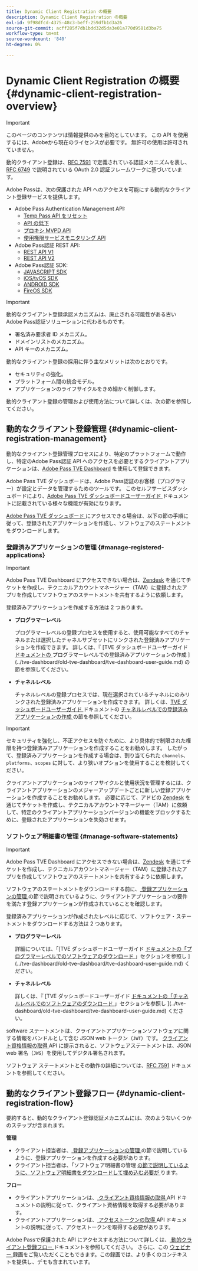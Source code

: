 ```yaml
---
title: Dynamic Client Registration の概要
description: Dynamic Client Registration の概要
exl-id: 9f98dfcd-4375-48c3-beff-259dfb1d3a26
source-git-commit: acff285f7db1bdd32d5da3e01a770d9581d3ba75
workflow-type: tm+mt
source-wordcount: '840'
ht-degree: 0%

---
```


# Dynamic Client Registration の概要 {#dynamic-client-registration-overview}

>[!IMPORTANT]
>
> このページのコンテンツは情報提供のみを目的としています。 この API を使用するには、Adobeから現在のライセンスが必要です。 無許可の使用は許可されていません。

動的クライアント登録は、[RFC 7591](https://datatracker.ietf.org/doc/html/rfc7591) で定義されている認証メカニズムを表し、[RFC 6749](https://datatracker.ietf.org/doc/html/rfc6749) で説明されている OAuth 2.0 認証フレームワークに基づいています。

Adobe Passは、次の保護された API へのアクセスを可能にする動的なクライアント登録サービスを提供します。

* Adobe Pass Authentication Management API:
   * [Temp Pass API をリセット](../reset-temp-pass.md)
   * [API の低下](../degradation-api-overview.md)
   * [プロキシ MVPD API](../proxy-mvpd-webserv.md)
   * [使用権限サービスモニタリング API](../entitlement-service-monitoring-api.md)
* Adobe Pass認証 REST API:
   * [REST API V1](../rest-api-reference.md)
   * [REST API V2](../rest-api-v2/apis/rest-api-v2-apis-overview.md)
* Adobe Pass認証 SDK:
   * [JAVASCRIPT SDK](../javascript-sdk-api-reference.md)
   * [iOS/tvOS SDK](../iostvos-sdk-api-reference.md)
   * [ANDROID SDK](../android-sdk-api-reference.md)
   * [FireOS SDK](../amazon-fireos-native-client-api-reference.md)

>[!IMPORTANT]
>
> 動的なクライアント登録承認メカニズムは、廃止される可能性がある古いAdobe Pass認証ソリューションに代わるものです。
>
> * 署名済み要求者 ID メカニズム。
> * ドメインリストのメカニズム。
> * API キーのメカニズム。

動的なクライアント登録の採用に伴う主なメリットは次のとおりです。

* セキュリティの強化。
* プラットフォーム間の統合モデル。
* アプリケーションのライフサイクルをきめ細かく制御します。

動的クライアント登録の管理および使用方法について詳しくは、次の節を参照してください。

## 動的なクライアント登録管理 {#dynamic-client-registration-management}

動的なクライアント登録管理プロセスにより、特定のプラットフォームで動作し、特定のAdobe Pass認証 API へのアクセスを必要とするクライアントアプリケーションは、[Adobe Pass TVE Dashboard](https://console.auth.adobe.com/) を使用して登録できます。

Adobe Pass TVE ダッシュボードは、Adobe Pass認証のお客様（プログラマー）が設定とデータを管理するためのツールです。 このセルフサービスダッシュボードにより、[Adobe Pass TVE ダッシュボードユーザーガイド ](../tve-dashboard/old-tve-dashboard/tve-dashboard-user-guide.md) ドキュメントに記載されている様々な機能が有効になります。

[Adobe Pass TVE ダッシュボード ](https://console.auth.adobe.com/) にアクセスできる場合は、以下の節の手順に従って、登録されたアプリケーションを作成し、ソフトウェアのステートメントをダウンロードします。

### 登録済みアプリケーションの管理 {#manage-registered-applications}

>[!IMPORTANT]
>
> Adobe Pass TVE Dashboard にアクセスできない場合は、[Zendesk](https://adobeprimetime.zendesk.com) を通じてチケットを作成し、テクニカルアカウントマネージャー（TAM）に登録されたアプリを作成してソフトウェアのステートメントを共有するように依頼します。

登録済みアプリケーションを作成する方法は 2 つあります。

* **プログラマーレベル**

  プログラマーレベルの登録プロセスを使用すると、使用可能なすべてのチャネルまたは選択したチャネルサブセットにリンクされた登録済みアプリケーションを作成できます。 詳しくは、『 [TVE ダッシュボードユーザーガイド [ ドキュメントの ](../tve-dashboard/old-tve-dashboard/tve-dashboard-user-guide.md#create-registered-application-programmer-level) プログラマーレベルでの登録済みアプリケーションの作成 ](../tve-dashboard/old-tve-dashboard/tve-dashboard-user-guide.md) の節を参照してください。


* **チャネルレベル**

  チャネルレベルの登録プロセスでは、現在選択されているチャネルにのみリンクされた登録済みアプリケーションを作成できます。 詳しくは、[TVE ダッシュボードユーザーガイド ](../tve-dashboard/old-tve-dashboard/tve-dashboard-user-guide.md#create-registered-application-channel-level) ドキュメントの [ チャネルレベルでの登録済みアプリケーションの作成 ](../tve-dashboard/old-tve-dashboard/tve-dashboard-user-guide.md) の節を参照してください。

>[!IMPORTANT]
>
> セキュリティを強化し、不正アクセスを防ぐために、より具体的で制限された権限を持つ登録済みアプリケーションを作成することをお勧めします。 したがって、登録済みアプリケーションを作成する場合は、割り当てられた `channels`、`platforms`、`scopes` に対して、より狭いオプションを使用することを検討してください。
>
> クライアントアプリケーションのライフサイクルと使用状況を管理するには、クライアントアプリケーションのメジャーアップデートごとに新しい登録アプリケーションを作成することをお勧めします。 必要に応じて、アドビの [Zendesk](https://adobeprimetime.zendesk.com) を通じてチケットを作成し、テクニカルアカウントマネージャー（TAM）に依頼して、特定のクライアントアプリケーションバージョンの機能をブロックするために、登録されたアプリケーションを失効させます。

### ソフトウェア明細書の管理 {#manage-software-statements}

>[!IMPORTANT]
>
> Adobe Pass TVE Dashboard にアクセスできない場合は、[Zendesk](https://adobeprimetime.zendesk.com) を通じてチケットを作成し、テクニカルアカウントマネージャー（TAM）に登録されたアプリを作成してソフトウェアのステートメントを共有するように依頼します。

ソフトウェアのステートメントをダウンロードする前に、[ 登録アプリケーションの管理 ](#manage-registered-applications) の節で説明されているように、クライアントアプリケーションの要件を満たす登録アプリケーションが作成されていることを確認します。

登録済みアプリケーションが作成されたレベルに応じて、ソフトウェア・ステートメントをダウンロードする方法は 2 つあります。

* **プログラマーレベル**

  詳細については、「[TVE ダッシュボードユーザーガイド [ ドキュメントの「プログラマーレベルでのソフトウェアのダウンロード ](../tve-dashboard/old-tve-dashboard/tve-dashboard-user-guide.md#download-software-statement-programmer-level)」セクションを参照し ](../tve-dashboard/old-tve-dashboard/tve-dashboard-user-guide.md) ください。

* **チャネルレベル**

  詳しくは、『 [TVE ダッシュボードユーザーガイド [ ドキュメントの「チャネルレベルでのソフトウェアのダウンロード ](../tve-dashboard/old-tve-dashboard/tve-dashboard-user-guide.md#download-software-statement-channel-level)」セクションを参照し ](../tve-dashboard/old-tve-dashboard/tve-dashboard-user-guide.md) ください。

software ステートメントは、クライアントアプリケーションソフトウェアに関する情報をバンドルとして含む JSON web トークン（`JWT`）です。 [ クライアント資格情報の取得 ](./apis/dynamic-client-registration-apis-retrieve-client-credentials.md) API に提示されると、ソフトウェアステートメントは、JSON web 署名（`JWS`）を使用してデジタル署名されます。

ソフトウェア ステートメントとその動作の詳細については、[RFC 7591](https://tools.ietf.org/html/rfc7591) ドキュメントを参照してください。

## 動的なクライアント登録フロー  {#dynamic-client-registration-flow}

要約すると、動的なクライアント登録認証メカニズムには、次のようないくつかのステップが含まれます。

**管理**

* クライアント担当者は、[ 登録アプリケーションの管理 ](#manage-registered-applications) の節で説明しているように、登録アプリケーションを作成する必要があります。
* クライアント担当者は、「ソフトウェア明細書の管理 [ の節で説明しているように、ソフトウェア明細書をダウンロードして埋め込む必要が ](#manage-software-statements) ります。

**フロー**

* クライアントアプリケーションは、[ クライアント資格情報の取得 ](./apis/dynamic-client-registration-apis-retrieve-client-credentials.md) API ドキュメントの説明に従って、クライアント資格情報を取得する必要があります。
* クライアントアプリケーションは、[ アクセストークンの取得 ](./apis/dynamic-client-registration-apis-retrieve-access-token.md) API ドキュメントの説明に従って、アクセストークンを取得する必要があります。

Adobe Passで保護された API にアクセスする方法について詳しくは、[ 動的クライアント登録フロー ](./flows/dynamic-client-registration-flow.md) ドキュメントを参照してください。 さらに、この [ ウェビナー ](https://my.adobeconnect.com/pzkp8ujrigg1/) 録画をご覧いただくこともできます。この録画では、より多くのコンテキストを提供し、デモも含まれています。
